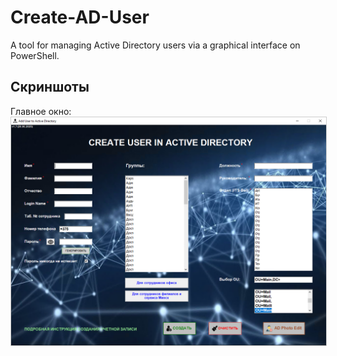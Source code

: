 # Create-AD-User
A tool for managing Active Directory users via a graphical interface on PowerShell.

## Скриншоты

Главное окно:  
<img src="screens/sc1.PNG" width="600" style="border:1px solid #ccc;"/>
